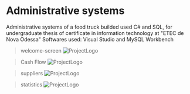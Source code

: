 # Administrative systems

Administrative systems of a food truck  builded used C# and SQL, for undergraduate thesis of certificate in information technology at "ETEC de Nova Odessa"
Softwares used: Visual Studio and MySQL Workbench

> welcome-screen
![ProjectLogo](https://github.com/Luscahm/Sistema-Administrativo-CS/blob/master/Screenshots/IN%C3%8DCIO.PNG)

> Cash Flow
![ProjectLogo](https://github.com/Luscahm/Sistema-Administrativo-CS/blob/master/Screenshots/CAIXA.PNG)

> suppliers
![ProjectLogo](https://github.com/Luscahm/Sistema-Administrativo-CS/blob/master/Screenshots/FORNECEDORES.PNG)

> statistics
![ProjectLogo](https://github.com/Luscahm/Sistema-Administrativo-CS/blob/master/Screenshots/ESTATÍSTICA.PNG)

